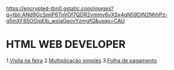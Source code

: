 https://encrypted-tbn0.gstatic.com/images?q=tbn:ANd9GcSmiP6TnVOf7QDR2vmmy6vXSx4qN59DlN2NhhPz-g5jnXF85OOipElb_wxlaGeovYzmgfQ&usqp=CAU

# HTML WEB DEVELOPER

1.[Visita na feira](https://github.com/MDSSCML/DESAFIOS-HTML-WEB-DEVELOPER/blob/master/Visita_na_feira.kt)
2.[Multiplicação simples](https://github.com/MDSSCML/DESAFIOS-HTML-WEB-DEVELOPER/blob/master/Multiplica%C3%A7%C3%A3o_simples.kt)
3.[Folha de pagamento](https://github.com/MDSSCML/DESAFIOS-HTML-WEB-DEVELOPER/blob/master/Folha_de_pagamento.kt)
